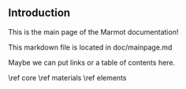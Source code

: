 Introduction
----

This is the main page of the Marmot documentation!

This markdown file is located in doc/mainpage.md

Maybe we can put links or a table of contents here.

\ref core
\ref materials
\ref elements

